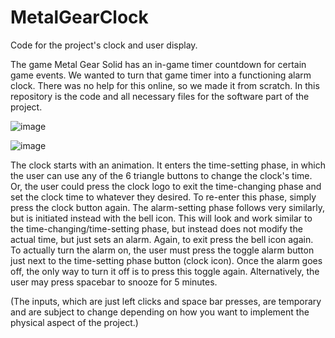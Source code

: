 # MetalGearClock
Code for the project's clock and user display.

The game Metal Gear Solid has an in-game timer countdown for certain game events. We wanted to turn that game timer into a functioning alarm clock. There was no help for this online, so we made it from scratch. In this repository is the code and all necessary files
for the software part of the project.

![image](https://github.com/chris-derman03/MetalGearClock/assets/129346834/0811d432-3ef9-4b34-a6f3-86e6e6d186aa)

![image](https://github.com/chris-derman03/MetalGearClock/assets/129346834/354d5d5d-2dd9-4b5d-aa95-381ca7b3d979)

The clock starts with an animation. It enters the time-setting phase, in which the user can use any of the 6 triangle buttons to change the clock's time. Or, the user could press the clock logo to exit the time-changing phase and set the clock
time to whatever they desired. To re-enter this phase, simply press the clock button again.
The alarm-setting phase follows very similarly, but is initiated instead with the bell icon. This will look and work similar to the time-changing/time-setting phase, but instead does not modify the actual time, but just sets an alarm. Again, to exit
press the bell icon again.
To actually turn the alarm on, the user must press the toggle alarm button just next to the time-setting phase button (clock icon).
Once the alarm goes off, the only way to turn it off is to press this toggle again.
Alternatively, the user may press spacebar to snooze for 5 minutes.

(The inputs, which are just left clicks and space bar presses, are temporary and are subject to change depending on how you want to implement the physical aspect of the project.)

